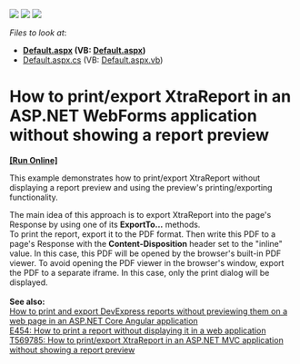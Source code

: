 <!-- default badges list -->
![](https://img.shields.io/endpoint?url=https://codecentral.devexpress.com/api/v1/VersionRange/128602453/13.2.13%2B)
[![](https://img.shields.io/badge/Open_in_DevExpress_Support_Center-FF7200?style=flat-square&logo=DevExpress&logoColor=white)](https://supportcenter.devexpress.com/ticket/details/T227361)
[![](https://img.shields.io/badge/📖_How_to_use_DevExpress_Examples-e9f6fc?style=flat-square)](https://docs.devexpress.com/GeneralInformation/403183)
<!-- default badges end -->
<!-- default file list -->
*Files to look at*:

* **[Default.aspx](./CS/T227361/Default.aspx) (VB: [Default.aspx](./VB/T227361/Default.aspx))**
* [Default.aspx.cs](./CS/T227361/Default.aspx.cs) (VB: [Default.aspx.vb](./VB/T227361/Default.aspx.vb))
<!-- default file list end -->
# How to print/export XtraReport in an ASP.NET WebForms application without showing a report preview
<!-- run online -->
**[[Run Online]](https://codecentral.devexpress.com/128602453/)**
<!-- run online end -->


<p>This example demonstrates how to print/export XtraReport without displaying a report preview and using the preview's printing/exporting functionality. </p>
<p>The main idea of this approach is to export XtraReport into the page's Response by using one of its <strong>ExportTo...</strong> methods.<br>To print the report, export it to the PDF format. Then write this PDF to a page's Response with the <strong>Content-Disposition</strong> header set to the "inline" value. In this case, this PDF will be opened by the browser's built-in PDF viewer. To avoid opening the PDF viewer in the browser's window, export the PDF to a separate iframe. In this case, only the print dialog will be displayed.<br><br><strong>See also:</strong><br><a href="https://github.com/DevExpress-Examples/Reporting-Angular-Print-Without-Preview">How to print and export DevExpress reports without previewing them on a web page in an ASP.NET Core Angular application</a><br><a href="https://www.devexpress.com/Support/Center/p/E454">E454: How to print a report without displaying it in a web application</a><br><a href="https://www.devexpress.com/Support/Center/p/T569785">T569785: How to print/export XtraReport in an ASP.NET MVC application without showing a report preview</a></p>

<br/>


